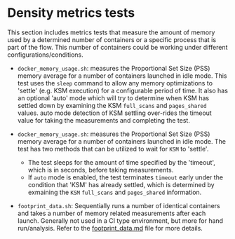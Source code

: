 # Density metrics tests

This section includes metrics tests that measure the amount of memory used by
a determined number of containers or a specific process that is part of the flow.
This number of containers could be working under different configurations/conditions.

- `docker_memory_usage.sh`: measures the Proportional Set Size (PSS) memory average
   for a number of containers launched in idle mode. This test uses the `sleep` command
   to allow any memory optimizations to 'settle' (e.g. KSM execution) for a configurable
   period of time. It also has an optional 'auto' mode which will try to determine when KSM
   has settled down by examining the KSM `full_scans` and `pages_shared` values. auto mode
   detection of KSM settling over-rides the timeout value for taking the measurements and
   completing the test.
- `docker_memory_usage.sh`: measures the Proportional Set Size (PSS) memory average
   for a number of containers launched in idle mode. 
   The test has two methods that can be utilized to wait for `KSM` to 'settle'.
    - The test sleeps for the amount of time specified by the 'timeout', which is
      in seconds, before taking measurements.
    - If `auto` mode is enabled, the test terminates `timeout` early
      under the condition that 'KSM' has already settled, which
      is determined by exmaining the `KSM` `full_scans` and `pages_shared`
      information.

- `footprint_data.sh`: Sequentially runs a number of identical containers and takes a
   number of memory related measurements after each launch. Generally not used in a CI
   type environment, but more for hand run/analysis. Refer to the
   [footprint_data.md](footprint_data.md) file for more details.
